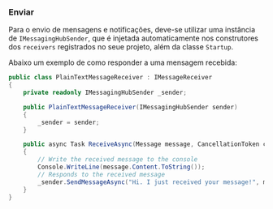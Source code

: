 ### Enviar

Para o envio de mensagens e notificações, deve-se utilizar uma instância de `IMessagingHubSender`, que é injetada automaticamente nos construtores dos `receivers` registrados no seue projeto, além da classe `Startup`.

Abaixo um exemplo de como responder a uma mensagem recebida:

```csharp
public class PlainTextMessageReceiver : IMessageReceiver
{
    private readonly IMessagingHubSender _sender;

    public PlainTextMessageReceiver(IMessagingHubSender sender)
    {
        _sender = sender;
    }

    public async Task ReceiveAsync(Message message, CancellationToken cancellationToken)
    {
        // Write the received message to the console
        Console.WriteLine(message.Content.ToString());
        // Responds to the received message
        _sender.SendMessageAsync("Hi. I just received your message!", message.From, cancellationToken);
    }
}
```

